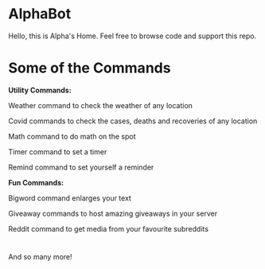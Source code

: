 # **AlphaBot**

Hello, this is Alpha's Home. Feel free to browse code and support this repo.

# Some of the Commands

**Utility Commands:**

Weather command to check the weather of any location

Covid commands to check the cases, deaths and recoveries of any location

Math command to do math on the spot

Timer command to set a timer

Remind command to set yourself a reminder

**Fun Commands:**

Bigword command enlarges your text

Giveaway commands to host amazing giveaways in your server

Reddit command to get media from your favourite subreddits

#

And so many more!
